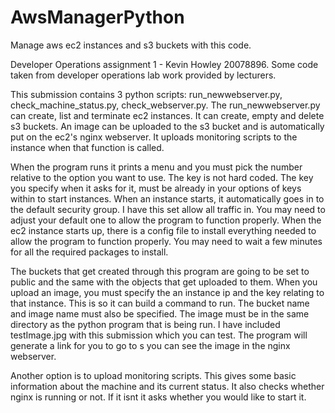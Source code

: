# AwsManagerPython
Manage aws ec2 instances and s3 buckets with this code. 

Developer Operations assignment 1 - Kevin Howley 20078896.
Some code taken from developer operations lab work provided by lecturers. 


This submission contains 3 python scripts: run_newwebserver.py, check_machine_status.py, check_webserver.py.
The run_newwebserver.py can create, list and terminate ec2 instances.
It can create, empty and delete s3 buckets. An image can be uploaded to the s3 bucket and is automatically put on the ec2's nginx webserver. 
It uploads monitoring scripts to the instance when that function is called. 

When the program runs it prints a menu and you must pick the number relative to the option you want to use. 
The key is not hard coded. The key you specify when it asks for it, must be already in your options of keys within to start instances. 
When an instance starts, it automatically goes in to the default security group. I have this set allow all traffic in. You may need to adjust your default one to allow the program to function properly. When the ec2 instance starts up, there is a config file to install everything needed to allow the program to function properly. You may need to wait a few minutes for all the required packages to install. 

The buckets that get created through this program are going to be set to public and the same with the objects that get uploaded to them.
When you upload an image, you must specify the an instance ip and the key relating to that instance. This is so it can build a command to run.  The bucket name and image name must also be specified. The image must be in the same directory as the python program that is being run. I have included testImage.jpg with this submission which you can test. The program will generate a link for you to go to s you can see the image in the nginx webserver. 

Another option is to upload monitoring scripts. This gives some basic information about the machine and its current status. It also checks whether nginx is running or not. If it isnt it asks whether you would like to start it.  
